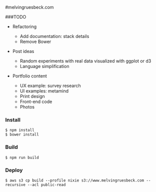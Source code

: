 #melvingruesbeck.com

###TODO

- Refactoring
  - Add documentation: stack details
  - Remove Bower

- Post ideas
  - Random experiments with real data visualized with ggplot or d3
  - Language simplification 

- Portfolio content
  - UX example: survey research
  - UI examples: metamind
  - Print design
  - Front-end code
  - Photos

### Install
```shell
$ npm install
$ bower install
```

### Build
```shell
$ npm run build
```

### Deploy

```shell
$ aws s3 cp build --profile nixie s3://www.melvingruesbeck.com --recursive --acl public-read
```
